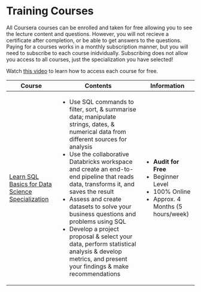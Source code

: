 # Training Courses

All Coursera courses can be enrolled and taken for free allowing you to see the lecture content and questions. However, you will not recieve a certificate after completion, or be able to get answers to the questions. Paying for a courses works in a monthly subscription manner, but you will need to subscribe to each course inidvidually. Subscribing does not allow you access to all courses, just the specialization you have selected!

Watch [this video](http://www.youtube.com/watch?v=uqxlQ7hHTto) to learn how to access each course for free.

Course | Contents | Information
--- | --- | --- 
[Learn SQL Basics for Data Science Specialization](https://www.coursera.org/specializations/learn-sql-basics-data-science?irclickid=QtAXklVsGxyIUnxSIMxN7w-dUkD0doVU2V6Lz80&irgwc=1&utm_medium=partners&utm_source=impact&utm_campaign=3117765&utm_content=b2c) | <ul><li>Use SQL commands to filter, sort, & summarise data; manipulate strings, dates, & numerical data from different sources for analysis</li><li>Use the collaborative Databricks workspace and create an end-to-end pipeline that reads data, transforms it, and saves the result</li><li>Assess and create datasets to solve your business questions and problems using SQL</li><li>Develop a project proposal & select your data, perform statistical analysis & develop metrics, and present your findings & make recommendations</li></ul> | <ul><li>**Audit for Free**</li><li>Beginner Level</li><li>100% Online</li><li>Approx. 4 Months (5 hours/week)</li></ul>

